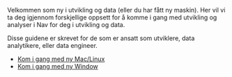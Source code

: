Velkommen som ny i utvikling og data (eller du har fått ny maskin).
Her vil vi ta deg igjennom forskjellige oppsett for å komme i gang med utvikling og analyser i Nav for deg i utvikling og data.

Disse guidene er skrevet for de som er ansatt som utviklere, data analytikere, eller data engineer.

- [Kom i gang med ny Mac/Linux](ny-unix.md)
- [Kom i gang med ny Window](ny-windows.md)
